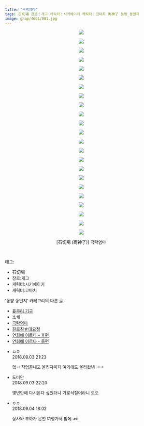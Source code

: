 ```yaml
---
title: "극락염마"
tags: 石切場 장르：개그 캐릭터：시키에이키 캐릭터：코마치 両神了 동방_동인지
image: ghap/4661/001.jpg
---
```

<div class="article">
<p style="text-align: center; clear: none; float: none;"><img src="{{ site.nasurl }}/ghap/4661/001.jpg"/></p>
<p style="text-align: center; clear: none; float: none;"><img src="{{ site.nasurl }}/ghap/4661/002.jpg"/></p>
<p style="text-align: center; clear: none; float: none;"><img src="{{ site.nasurl }}/ghap/4661/003.jpg"/></p>
<p style="text-align: center; clear: none; float: none;"><img src="{{ site.nasurl }}/ghap/4661/004.jpg"/></p>
<p style="text-align: center; clear: none; float: none;"><img src="{{ site.nasurl }}/ghap/4661/005.jpg"/></p>
<p style="text-align: center; clear: none; float: none;"><img src="{{ site.nasurl }}/ghap/4661/006.jpg"/></p>
<p style="text-align: center; clear: none; float: none;"><img src="{{ site.nasurl }}/ghap/4661/007.jpg"/></p>
<p style="text-align: center; clear: none; float: none;"><img src="{{ site.nasurl }}/ghap/4661/008.jpg"/></p>
<p style="text-align: center; clear: none; float: none;"><img src="{{ site.nasurl }}/ghap/4661/009.jpg"/></p>
<p style="text-align: center; clear: none; float: none;"><img src="{{ site.nasurl }}/ghap/4661/010.jpg"/></p>
<p style="text-align: center; clear: none; float: none;"><img src="{{ site.nasurl }}/ghap/4661/011.jpg"/></p>
<p style="text-align: center; clear: none; float: none;"><img src="{{ site.nasurl }}/ghap/4661/012.jpg"/></p>
<p style="text-align: center; clear: none; float: none;"><img src="{{ site.nasurl }}/ghap/4661/013.jpg"/></p>
<p style="text-align: center; clear: none; float: none;"><img src="{{ site.nasurl }}/ghap/4661/014.jpg"/></p>
<p style="text-align: center; clear: none; float: none;"><img src="{{ site.nasurl }}/ghap/4661/015.jpg"/></p>
<p style="text-align: center; clear: none; float: none;"><img src="{{ site.nasurl }}/ghap/4661/016.jpg"/></p>
<p style="text-align: center; clear: none; float: none;"><img src="{{ site.nasurl }}/ghap/4661/017.jpg"/></p>
<p style="text-align: center; clear: none; float: none;"><img src="{{ site.nasurl }}/ghap/4661/018.jpg"/></p>
<p style="text-align: center; clear: none; float: none;"><img src="{{ site.nasurl }}/ghap/4661/019.jpg"/></p>
<p style="text-align: center; clear: none; float: none;"><img src="{{ site.nasurl }}/ghap/4661/020.jpg"/></p>
<p style="text-align: center; clear: none; float: none;"><img src="{{ site.nasurl }}/ghap/4661/021.jpg"/></p>
<p style="text-align: center; clear: none; float: none;"><img src="{{ site.nasurl }}/ghap/4661/022.jpg"/></p>
<p style="text-align: center; clear: none; float: none;"><img src="{{ site.nasurl }}/ghap/4661/023.jpg"/></p>
<p style="text-align: center; clear: none; float: none;">[石切場 (両神了)] 극락염마</p>
<p><br/></p>
</div><div class="tagTrail">
<p>태그: </p>
<ul>
<li>石切場</li>
<li>장르:개그</li>
<li>캐릭터:시키에이키</li>
<li>캐릭터:코마치</li>
</ul>
</div><div class="another">
<p>'동방 동인지' 카테고리의 다른 글</p>
<ul>
<li><a href="/2018-09-03-ghap_4664">윳쿠리 기구</a></li>
<li><a href="/2018-09-03-ghap_4662">소쇄</a></li>
<li><a href="/2018-09-03-ghap_4661">극락염마</a></li>
<li><a href="/2018-09-03-ghap_4660">길로칭☆대요정</a></li>
<li><a href="/2018-09-02-ghap_4657">연회에 이르다 - 후편</a></li>
<li><a href="/2018-09-02-ghap_4656">연회에 이르다 - 중편</a></li>
</ul>
</div><div class="cb_module cb_fluid">
<div class="cb_wrt cb_profile">
<div class="comment">
<ul>
<li class="cb_thumb_off" id="comment15325532">
<div class="cb_comment_area">
<div class="cb_info_area">
<div class="cb_section">
<span class="cb_nick_name">ㅁㄹ</span>
</div>
<div class="cb_section">
<span class="cb_date">2018.09.03 21:23 </span>
</div>
</div>
<div class="cb_dsc_comment">
<p class="cb_dsc">
											엌ㅋ 작업끝내고 올리자마자 여기에도 올라왔넹 ㅋㅋ
										</p>
</div>
</div></li>
<li class="cb_thumb_off" id="comment15325565">
<div class="cb_comment_area">
<div class="cb_info_area">
<div class="cb_section">
<span class="cb_nick_name">도미안</span>
</div>
<div class="cb_section">
<span class="cb_date">2018.09.03 22:20 </span>
</div>
</div>
<div class="cb_dsc_comment">
<p class="cb_dsc">
											몇년만에 다시본다 싶었더니 가로식질이라니 오오
										</p>
</div>
</div></li>
<li class="cb_thumb_off" id="comment15326019">
<div class="cb_comment_area">
<div class="cb_info_area">
<div class="cb_section">
<span class="cb_nick_name">ㅇㅇ</span>
</div>
<div class="cb_section">
<span class="cb_date">2018.09.04 18:02 </span>
</div>
</div>
<div class="cb_dsc_comment">
<p class="cb_dsc">
											상사와 부하가 온천 여행가서 밤에.avi
										</p>
</div>
</div></li>
</ul>
</div>
</div><!-- commentList close -->
</div>